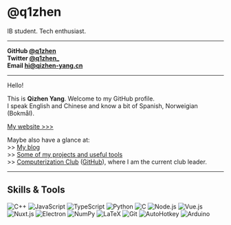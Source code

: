 # **@q1zhen**
IB student. Tech enthusiast.

---

**GitHub [@q1zhen](https://github.com/q1zhen)**  
**Twitter [@q1zhen_](https://twitter.com/q1zhen_)**  
**Email <hi@qizhen-yang.cn>**

---

Hello!

This is **Qizhen Yang**. Welcome to my GitHub profile.  
I speak English and Chinese and know a bit of Spanish, Norweigian (Bokmål).

[My website >>>](https://qizhen-yang.cn)

Maybe also have a glance at:  
\>> [My blog](https://qizhen-yang.cn/blog/)  
\>> [Some of my projects and useful tools](https://qizhen-yang.cn/projects/)  
\>> [Computerization Club](https://computerization.io/) ([GitHub](https://github.com/computerization)), where I am the current club leader.

---

## Skills & Tools

![C++](https://img.shields.io/badge/C%2B%2B-512BD4?logo=cplusplus&style=for-the-badge)
![JavaScript](https://img.shields.io/badge/JavaScript-000000?logo=javascript&style=for-the-badge)
![TypeScript](https://img.shields.io/badge/TypeScript-3178C6?logo=typescript&style=for-the-badge&logoColor=ffffff)
![Python](https://img.shields.io/badge/Python-3776AB?logo=python&style=for-the-badge&logoColor=ffdd54)
![C](https://img.shields.io/badge/C-A8B9CC?logo=c&style=for-the-badge&logoColor=000000)
![Node.js](https://img.shields.io/badge/Node.js-5FA04E?logo=nodedotjs&style=for-the-badge&logoColor=ffffff)
![Vue.js](https://img.shields.io/badge/Vue.js-4FC08D?logo=vuedotjs&style=for-the-badge&logoColor=ffffff)
![Nuxt.js](https://img.shields.io/badge/Nuxt.js-00DC82?logo=nuxtdotjs&style=for-the-badge&logoColor=ffffff)
![Electron](https://img.shields.io/badge/Electron-47848F?logo=electron&style=for-the-badge&logoColor=ffffff)
![NumPy](https://img.shields.io/badge/NumPy-013243?logo=numpy&style=for-the-badge&logoColor=ffffff)
![LaTeX](https://img.shields.io/badge/LaTeX-008080?logo=latex&style=for-the-badge)
![Git](https://img.shields.io/badge/Git-F05032?logo=git&style=for-the-badge&logoColor=ffffff)
![AutoHotkey](https://img.shields.io/badge/AutoHotkey-334455?logo=autohotkey&style=for-the-badge)
![Arduino](https://img.shields.io/badge/Arduino-00878F?logo=arduino&style=for-the-badge)
